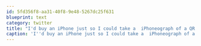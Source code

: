 ```yaml
---
id: 5fd356f8-aa31-40f8-9e48-5267dc25f631
blueprint: text
category: twitter
title: "I'd buy an iPhone just so I could take a  iPhoneograph of a QR code and send it to @dahul"
caption: 'I''d buy an iPhone just so I could take a  iPhoneograph of a QR code and send it to <span class="username username_linked">@<a href="https://twitter.com/dahul" title="Darren Hull (dahul)">dahul</a></span>'
---
```


